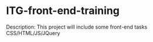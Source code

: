 # ITG-front-end-training
Description: This project will include some front-end tasks CSS/HTML/JS/JQuery
